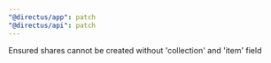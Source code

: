 ```yaml
---
"@directus/app": patch
"@directus/api": patch
---
```


Ensured shares cannot be created without 'collection' and 'item' field
